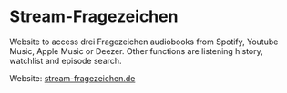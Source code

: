 # Stream-Fragezeichen
Website to access drei Fragezeichen audiobooks from Spotify, Youtube Music, Apple Music or Deezer.
Other functions are listening history, watchlist and episode search.

Website: [stream-fragezeichen.de](stream-fragezeichen.de)